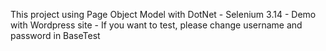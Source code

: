 This project using Page Object Model with DotNet
	- Selenium 3.14
	- Demo with Wordpress site
	- If you want to test, please change username and password in BaseTest
	